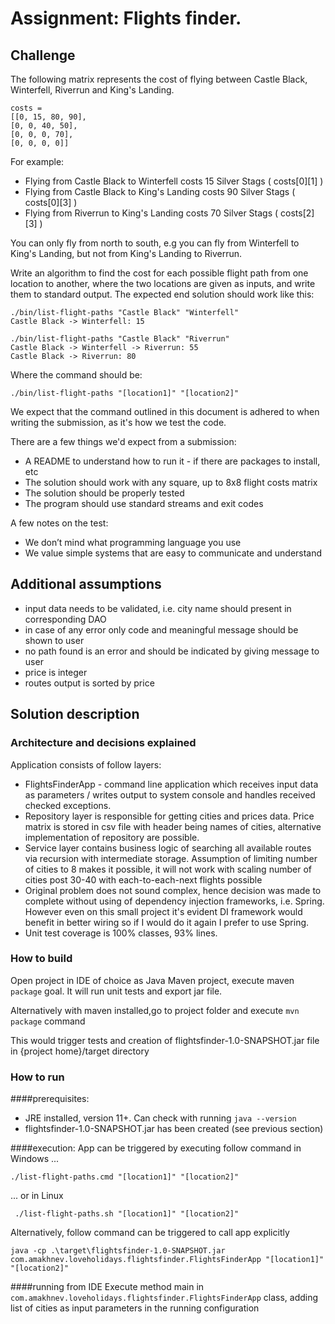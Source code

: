 # Assignment: Flights finder.

## Challenge

The following matrix represents the cost of flying between Castle Black, Winterfell, Riverrun and King's Landing.
```
costs =
[[0, 15, 80, 90],
[0, 0, 40, 50],
[0, 0, 0, 70],
[0, 0, 0, 0]]
```

For example:
* Flying from Castle Black to Winterfell costs 15 Silver Stags ( costs[0][1] )
* Flying from Castle Black to King's Landing costs 90 Silver Stags ( costs[0][3] )
* Flying from Riverrun to King's Landing costs 70 Silver Stags ( costs[2][3] )

You can only fly from north to south, e.g you can fly from Winterfell to King's Landing, but not from King's Landing to Riverrun.

Write an algorithm to find the cost for each possible flight path from one location to another, where the two locations are given
as inputs, and write them to standard output.
The expected end solution should work like this:
```
./bin/list-flight-paths "Castle Black" "Winterfell"
Castle Black -> Winterfell: 15

./bin/list-flight-paths "Castle Black" "Riverrun"
Castle Black -> Winterfell -> Riverrun: 55
Castle Black -> Riverrun: 80
```
Where the command should be:
```
./bin/list-flight-paths "[location1]" "[location2]"
```

We expect that the command outlined in this document is adhered to when writing the submission, as it's how we test the code.

There are a few things we'd expect from a submission:
* A README to understand how to run it - if there are packages to install, etc
* The solution should work with any square, up to 8x8 flight costs matrix
* The solution should be properly tested
* The program should use standard streams and exit codes

A few notes on the test:
* We don’t mind what programming language you use
* We value simple systems that are easy to communicate and understand

## Additional assumptions
- input data needs to be validated, i.e. city name should present in corresponding DAO
- in case of any error only code and meaningful message should be shown to user
- no path found is an error and should be indicated by giving message to user
- price is integer
- routes output is sorted by price


## Solution description

### Architecture and decisions explained
Application consists of follow layers:
- FlightsFinderApp - command line application which receives input data as parameters / writes output to system console and handles received checked exceptions.
- Repository layer is responsible for getting cities and prices data. Price matrix is stored in csv file with header being names of cities, alternative implementation of repository are possible.
- Service layer contains business logic of searching all available routes via recursion with intermediate storage. Assumption of limiting number of cities to 8 makes it possible, it will not work with scaling number of cities post 30-40 with each-to-each-next flights possible
- Original problem does not sound complex, hence decision was made to complete without using of dependency injection frameworks, i.e. Spring. However even on this small project it's evident DI framework would benefit in better wiring so if I would do it again I prefer to use Spring.
- Unit test coverage is 100% classes, 93% lines.  

### How to build
Open project in IDE of choice as Java Maven project, execute maven `package` goal. It will run unit tests and export jar file.

Alternatively with maven installed,go to project folder and execute `mvn package` command

This would trigger tests and creation of flightsfinder-1.0-SNAPSHOT.jar file in {project home}/target directory

### How to run
####prerequisites:
* JRE installed, version 11+. Can check with running `java --version`
* flightsfinder-1.0-SNAPSHOT.jar has been created (see previous section) 

####execution:
App can be triggered by executing follow command in Windows ... 
```
./list-flight-paths.cmd "[location1]" "[location2]"
```
... or in Linux
```
 ./list-flight-paths.sh "[location1]" "[location2]"
```

Alternatively, follow command can be triggered to call app explicitly
```
java -cp .\target\flightsfinder-1.0-SNAPSHOT.jar com.amakhnev.loveholidays.flightsfinder.FlightsFinderApp "[location1]" "[location2]"
```
####running from IDE
Execute method main in `com.amakhnev.loveholidays.flightsfinder.FlightsFinderApp` class, adding list of cities as input parameters in the running configuration



